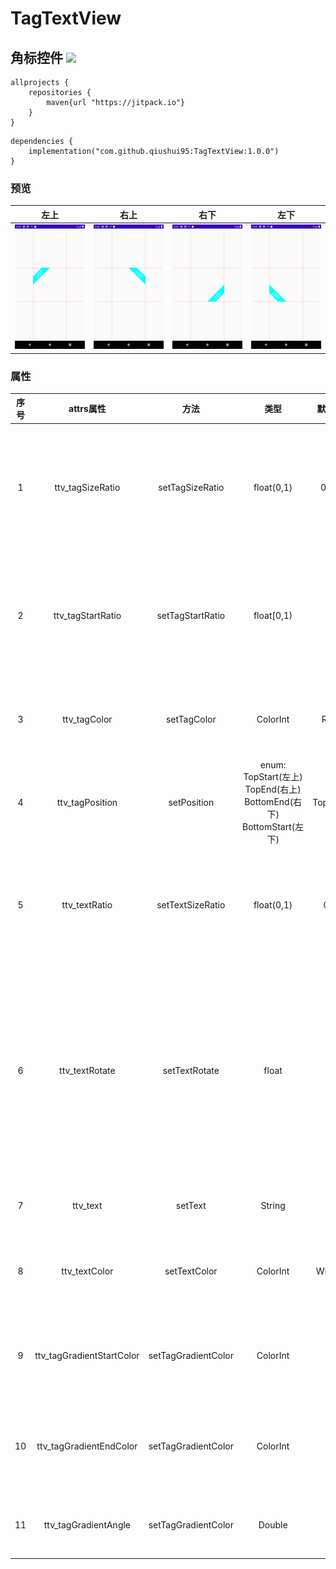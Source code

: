 # TagTextView  
## 角标控件  [![](https://jitpack.io/v/qiushui95/TagTextView.svg)](https://jitpack.io/#qiushui95/TagTextView)

``` project build.gradle
allprojects {
    repositories {
        maven{url "https://jitpack.io"}
    }
}
```

```
dependencies {
    implementation("com.github.qiushui95:TagTextView:1.0.0")
}
```

### 预览  

| 左上 | 右上 |右下|左下|
|:-:|:-:|:-:|:-:|
| ![](https://raw.githubusercontent.com/qiushui95/TagTextView/master/images/top_start.png) | ![](https://raw.githubusercontent.com/qiushui95/TagTextView/master/images/top_end.png) |![](https://raw.githubusercontent.com/qiushui95/TagTextView/master/images/bottom_end.png)|![](https://raw.githubusercontent.com/qiushui95/TagTextView/master/images/bottom_start.png)|

### 属性

| 序号 |         attrs属性         |        方法         |                             类型                             |  默认值  |                说明                 |
| :--: | :-----------------------: | :-----------------: | :----------------------------------------------------------: | :------: | :---------------------------------: |
|  1   |     ttv_tagSizeRatio      |   setTagSizeRatio   |                          float(0,1)                          |   0.35   |        设置角标宽度:控件的宽        |
|  2   |     ttv_tagStartRatio     |  setTagStartRatio   |                          float[0,1)                          |    0     |        设置角标起始位置比例         |
|  3   |       ttv_tagColor        |     setTagColor     |                           ColorInt                           |   RED    |            设置角标颜色             |
|  4   |      ttv_tagPosition      |     setPosition     | enum:<br />TopStart(左上)<br />TopEnd(右上)<br />BottomEnd(右下)<br />BottomStart(左下) | TopStart |            设置角标位置             |
|  5   |       ttv_textRatio       |  setTextSizeRatio   |                          float(0,1)                          |   0.6    |         设置文字占角标比例,         |
|  6   |      ttv_textRotate       |    setTextRotate    |                            float                             |    0     | 设置文字旋转角度,旋转中心为角标中心 |
|  7   |         ttv_text          |       setText       |                            String                            |          |              设置文字               |
|  8   |       ttv_textColor       |    setTextColor     |                           ColorInt                           |  WHITE   |            设置字体颜色             |
|  9   | ttv_tagGradientStartColor | setTagGradientColor |                           ColorInt                           |    无    |           渐变色起始颜色            |
|  10  |  ttv_tagGradientEndColor  | setTagGradientColor |                           ColorInt                           |    无    |           渐变色结束颜色            |
|  11  |   ttv_tagGradientAngle    | setTagGradientColor |                            Double                            |    0     |             渐变色角度              |

